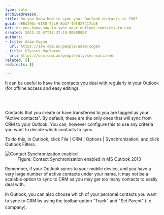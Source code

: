 ```yaml
---
type: rule
archivedreason: 
title: Do you know how to sync your Outlook contacts to CRM?
guid: e86d295c-6180-43c9-8bb7-19f827417ab8
uri: do-you-know-how-to-sync-your-outlook-contacts-to-crm
created: 2012-12-07T17:37:19.0000000Z
authors:
- title: Adam Cogan
  url: https://ssw.com.au/people/adam-cogan
- title: Ulysses Maclaren
  url: https://ssw.com.au/people/ulysses-maclaren
related: []
redirects: []

---
```



<p>
          It can be useful to have the contacts you deal with regularly in your O​​utlook (for
          offline access and easy editing).
        </p>
<br><excerpt class='endintro'></excerpt><br>
 <p>Contacts that you create or have transferred to you are tagged as your &quot;Active contacts&quot;.
<span style="line-height&#58;20.799999237060547px;">By default, t</span>hese are the only ones that will sync from CRM to your Outlook. You can, however configure this to use any criteria you want to decide which contacts to sync.</p>
        <p>
          To do this, in Outlook, click File |&#160;CRM | Option​s | Synchronization, and click Outlook Filters.
        </p>
        <dl class="image">
          <dt>
            <img src="/Communication/RulesToBetterCRMForUsers/PublishingImages/ContactSynchronizationEnabled.jpg" alt="Contact Synchronization enabled" /></dt>
          <dd>Figure&#58; Contact Synchronization enabled in&#160;MS&#160;Outlook 2013</dd>
        </dl>
        <p>
          Remember, if your Outlook syncs to your mobile device, and you have a very large
          number of active contacts under your name,&#160;it may&#160;not be&#160;a scalable option to sync
          to CRM as you may get too many contacts to easily deal with.
        </p><p><span style="line-height&#58;20.799999237060547px;">In Outlook, you can also&#160;choose which of your personal contacts you want to sync to CRM by using the toolbar option &quot;Track&quot; and &quot;Set Parent&quot; (i.e. company).​</span><br></p>


